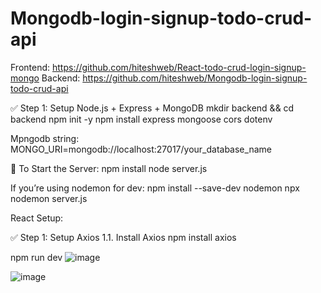 # Mongodb-login-signup-todo-crud-api


Frontend: https://github.com/hiteshweb/React-todo-crud-login-signup-mongo
Backend: https://github.com/hiteshweb/Mongodb-login-signup-todo-crud-api

✅ Step 1: Setup Node.js + Express + MongoDB
mkdir backend && cd backend
npm init -y
npm install express mongoose cors dotenv

Mpngodb string: MONGO_URI=mongodb://localhost:27017/your_database_name

🚀 To Start the Server:
npm install
node server.js

If you’re using nodemon for dev:
npm install --save-dev nodemon
npx nodemon server.js


React Setup:

✅ Step 1: Setup Axios
1.1. Install Axios
npm install axios

npm run dev
![image](https://github.com/user-attachments/assets/72730f78-3389-4d2d-a8cd-b769b95d8ea2)

![image](https://github.com/user-attachments/assets/5d06949a-d5b3-40e9-beb4-56e517d0b593)


